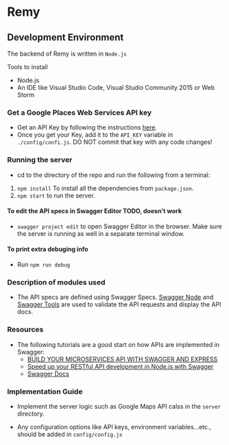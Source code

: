# Remy

## Development Environment

The backend of Remy is written in `Node.js`

Tools to install
* Node.js
* An IDE like Visual Studio Code, Visual Studio Community 2015 or Web Storm

### Get a Google Places Web Services API key
* Get an API Key by following the instructions [here](https://developers.google.com/places/web-service/get-api-key).
* Once you get your Key, add it to the `API_KEY` variable in `./config/confi.js`. DO NOT commit that key with any code changes!

### Running the server
* cd to the directory of the repo and run the following from a terminal:
1. `npm install` To install all the dependencies from `package.json`.
2. `npm start` to run the server.

#### To edit the API specs in Swagger Editor TODO, doesn't work
* `swagger project edit` to open Swagger Editor in the browser. Make sure the server is running as well in a separate terminal window.

#### To print extra debuging info
* Run `npm run debug`

### Description of modules used
* The API specs are defined using Swagger Specs. [Swagger Node](https://github.com/swagger-api/swagger-node/)
and [Swagger Tools](https://github.com/apigee-127/swagger-tools) are used to validate the API requests and display the API docs.

### Resources

* The following tutorials are a good start on how APIs are implemented in Swagger:
  - [BUILD YOUR MICROSERVICES API WITH SWAGGER AND EXPRESS](http://robferguson.org/2015/06/06/build-your-microservices-api-with-swagger/)
  - [Speed up your RESTful API development in Node.js with Swagger](https://scotch.io/tutorials/speed-up-your-restful-api-development-in-node-js-with-swagger)
  - [Swagger Docs](https://github.com/swagger-api/swagger-node/blob/master/docs/README.md)

### Implementation Guide

* Implement the server logic such as Google Maps API calss in the `server` directory.

* Any configuration options like API keys, environment variables...etc., should be added in `config/config.js`